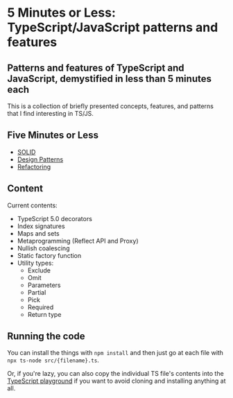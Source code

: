 # 5 Minutes or Less: TypeScript/JavaScript patterns and features

## Patterns and features of TypeScript and JavaScript, demystified in less than 5 minutes each

This is a collection of briefly presented concepts, features, and patterns that I find interesting in TS/JS.

## Five Minutes or Less

- [SOLID](https://github.com/mikaelvesavuori/5-minutes-or-less-solid)
- [Design Patterns](https://github.com/mikaelvesavuori/5-minutes-or-less-design-patterns)
- [Refactoring](https://github.com/mikaelvesavuori/5-minutes-or-less-refactoring)

## Content

Current contents:

- TypeScript 5.0 decorators
- Index signatures
- Maps and sets
- Metaprogramming (Reflect API and Proxy)
- Nullish coalescing
- Static factory function
- Utility types:
  - Exclude
  - Omit
  - Parameters
  - Partial
  - Pick
  - Required
  - Return type

## Running the code

You can install the things with `npm install` and then just go at each file with `npx ts-node src/{filename}.ts`.

Or, if you're lazy, you can also copy the individual TS file's contents into the [TypeScript playground](https://www.typescriptlang.org/play) if you want to avoid cloning and installing anything at all.
